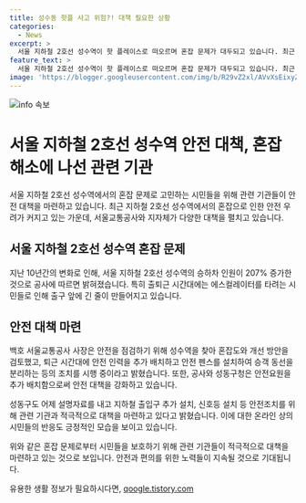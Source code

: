 ```yaml
---
title: 성수동 핫플 사고 위험?! 대책 필요한 상황
categories:
  - News
excerpt: >
  서울 지하철 2호선 성수역이 핫 플레이스로 떠오르며 혼잡 문제가 대두되고 있습니다. 최근 출퇴근길에 많은 사람이 몰리며 위험성이 지적되자, 서울교통공사와 지자체가 대책 마련에 동참했습니다. 이에 대해 백호 서울교통공사 사장은 안전 인력 추가배치와 안전 펜스 설치 등 질서유지 조치를 시행하고, 출입구 신설 등 안전 대책을 모색하고 있다고 밝혔습니다. 이에 시민들은 안전사고를 막기 위한 시설 개선이 필요하다는 입장입니다.
feature_text: >
  서울 지하철 2호선 성수역이 핫 플레이스로 떠오르며 혼잡 문제가 대두되고 있습니다. 최근 출퇴근길에 많은 사람이 몰리며 위험성이 지적되자, 서울교통공사와 지자체가 대책 마련에 동참했습니다. 이에 대해 백호 서울교통공사 사장은 안전 인력 추가배치와 안전 펜스 설치 등 질서유지 조치를 시행하고, 출입구 신설 등 안전 대책을 모색하고 있다고 밝혔습니다. 이에 시민들은 안전사고를 막기 위한 시설 개선이 필요하다는 입장입니다.
image: 'https://blogger.googleusercontent.com/img/b/R29vZ2xl/AVvXsEixyZcFfHzMRdzZMjFBmAUKJYCLCGyLL1o632UiGVXcaFdKo_bkvkuCioo0uUKlGfBVcT3P84aROyZIXSBEx3Aw5nCQ3pTgDom1WDC4m8eifvWiAmWEEVb4x6G_l8C0QH225ldMjyaFvpxGEBGNO37VmDTDMHGhJPq73UglMfDca1-0aw/s1600/blogspot.png'
---
```


<p><img src="https://blogger.googleusercontent.com/img/b/R29vZ2xl/AVvXsEixyZcFfHzMRdzZMjFBmAUKJYCLCGyLL1o632UiGVXcaFdKo_bkvkuCioo0uUKlGfBVcT3P84aROyZIXSBEx3Aw5nCQ3pTgDom1WDC4m8eifvWiAmWEEVb4x6G_l8C0QH225ldMjyaFvpxGEBGNO37VmDTDMHGhJPq73UglMfDca1-0aw/s1600/blogspot.png" alt="info 속보" /></p>

<h1>서울 지하철 2호선 성수역 안전 대책, 혼잡 해소에 나선 관련 기관</h1>

<p>서울 지하철 2호선 성수역에서의 혼잡 문제로 고민하는 시민들을 위해 관련 기관들이 안전 대책을 마련하고 있습니다. 최근 지하철 2호선 성수역에서의 혼잡으로 인한 안전 우려가 커지고 있는 가운데, 서울교통공사와 지자체가 다양한 대책을 펼치고 있습니다.</p>

<h2 data-ke-size="size26">서울 지하철 2호선 성수역 혼잡 문제</h2>

<p>지난 10년간의 변화로 인해, 서울 지하철 2호선 성수역의 승하차 인원이 207% 증가한 것으로 공사에 따르면 밝혀졌습니다. 특히 출퇴근 시간대에는 에스컬레이터를 타려는 시민들로 인해 출구 앞에 긴 줄이 만들어지고 있습니다.</p>

<h2 data-ke-size="size26">안전 대책 마련</h2>

<p>백호 서울교통공사 사장은 안전을 점검하기 위해 성수역을 찾아 혼잡도와 개선 방안을 검토했고, 퇴근 시간대에 안전 인력을 추가 배치하고 안전 펜스를 설치하여 승객 동선을 분리하는 등의 조치를 시행 중이라고 밝혔습니다. 또한, 공사와 성동구청은 안전요원을 추가 배치함으로써 안전 대책을 강화하고 있습니다.</p>

<p>성동구도 어제 설명자료를 내고 지하철 출입구 추가 설치, 신호등 설치 등 안전조치를 위해 관련 기관과 적극적으로 대책을 마련하고 있다고 밝혔습니다. 이에 대한 온라인 상의 시민들의 반응도 긍정적인 모습을 보이고 있습니다.</p>

<p>위와 같은 혼잡 문제로부터 시민들을 보호하기 위해 관련 기관들이 적극적으로 대책을 마련하고 있는 것으로 보입니다. 안전과 편의를 위한 노력들이 지속될 것으로 기대됩니다.</p>
유용한 생활 정보가 필요하시다면, <a href="https://qoogle.tistory.com" rel="dofollow">qoogle.tistory.com</a>


